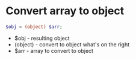 # Convert array to object

```php
$obj = (object) $arr;
```

- $obj - resulting object
- (object) - convert to object what's on the right
- $arr - array to convert to object
